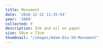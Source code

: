 ```yaml
---
title: Monument
date: '2016-12-22 11:35:54'
year: '2009'
collected: Y
description: Ink and oil on paper 
size: 50cm x 73cm
thumbnail: "/images/Adam-Dix-50-Monument"
---
```

